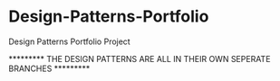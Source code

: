 # Design-Patterns-Portfolio
Design Patterns Portfolio Project


********* THE DESIGN PATTERNS ARE ALL IN THEIR OWN SEPERATE BRANCHES *********
